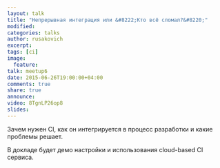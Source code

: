 ```yaml
---
layout: talk
title: "Непрерывная интеграция или &#8222;Кто всё сломал?&#8220;"
modified:
categories: talks
author: rusakovich
excerpt:
tags: [ci]
image:
  feature:
talk: meetup6
date: 2015-06-26T19:00:00+04:00
comments: true
share: true
announce: 
video: 8TgnLP26op8
slides: 
---
```


Зачем нужен CI, как он интегрируется в процесс разработки и какие проблемы решает. 

В докладе будет демо настройки и использования cloud-based CI сервиса.